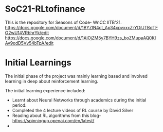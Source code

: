 # SoC21-RLtofinance
This is the repository for Seasons of Code- WnCC IITB'21.
https://docs.google.com/document/d/1BYZIN4ct_Ap34xpvxxxZrYDiUTBdTFO2wU14VRbhrYk/edit
https://docs.google.com/document/d/1AiOjZM5y7BYH9zs_boZMupaAQ0KlAv9odD5Vv54bTpA/edit


# Initial Learnings
The initial phase of the project was mainly learning based and involved learning in deep about reinforcement learning.


The initial learning experience included:


- Learnt about Neural Networks through academics during the initial period.   
- Completed the 4 lecture videos of RL course by David Silver    
- Reading about RL algorithms from this blog- https://spinningup.openai.com/en/latest/
- 


